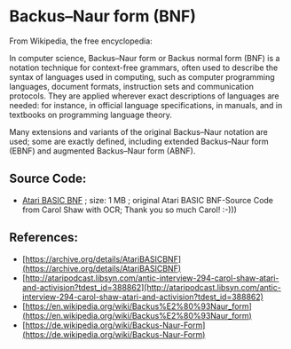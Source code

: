 # Backus–Naur form (BNF)  
From Wikipedia, the free encyclopedia:  
  
In computer science, Backus–Naur form or Backus normal form (BNF) is a notation technique for context-free grammars, often used to describe the syntax of languages used in computing, such as computer programming languages, document formats, instruction sets and communication protocols. They are applied wherever exact descriptions of languages are needed: for instance, in official language specifications, in manuals, and in textbooks on programming language theory.  
  
Many extensions and variants of the original Backus–Naur notation are used; some are exactly defined, including extended Backus–Naur form (EBNF) and augmented Backus–Naur form (ABNF).  
  
## Source Code:  
- [Atari BASIC BNF](attachments/Atari_BASIC_BNF-OCR.pdf) ; size: 1 MB ; original Atari BASIC BNF-Source Code from Carol Shaw with OCR; Thank you so much Carol! :-)))  
  
## References:  
- [https://archive.org/details/AtariBASICBNF](https://archive.org/details/AtariBASICBNF)  
- [http://ataripodcast.libsyn.com/antic-interview-294-carol-shaw-atari-and-activision?tdest_id=388862](http://ataripodcast.libsyn.com/antic-interview-294-carol-shaw-atari-and-activision?tdest_id=388862)  
- [https://en.wikipedia.org/wiki/Backus%E2%80%93Naur_form](https://en.wikipedia.org/wiki/Backus%E2%80%93Naur_form)  
- [https://de.wikipedia.org/wiki/Backus-Naur-Form](https://de.wikipedia.org/wiki/Backus-Naur-Form)  
